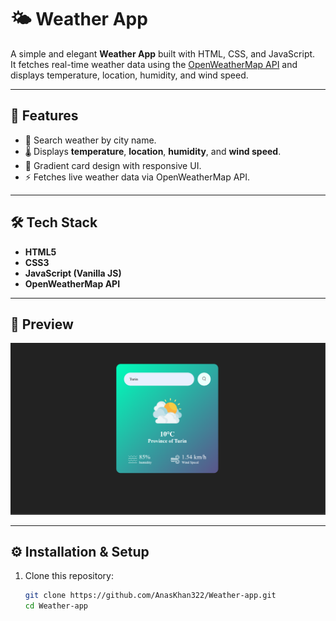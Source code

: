 # 🌤️ Weather App

A simple and elegant **Weather App** built with HTML, CSS, and JavaScript.  
It fetches real-time weather data using the [OpenWeatherMap API](https://openweathermap.org/api) and displays temperature, location, humidity, and wind speed.

---

## 🚀 Features
- 🔎 Search weather by city name.
- 🌡️ Displays **temperature**, **location**, **humidity**, and **wind speed**.
- 🎨 Gradient card design with responsive UI.
- ⚡ Fetches live weather data via OpenWeatherMap API.

---

## 🛠️ Tech Stack
- **HTML5**
- **CSS3**
- **JavaScript (Vanilla JS)**
- **OpenWeatherMap API**

---

## 📸 Preview

![Weather App Screenshot](preview.png)

---

## ⚙️ Installation & Setup

1. Clone this repository:
   ```bash
   git clone https://github.com/AnasKhan322/Weather-app.git
   cd Weather-app
